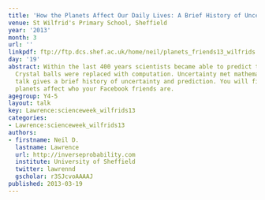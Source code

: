 ```yaml
---
title: 'How the Planets Affect Our Daily Lives: A Brief History of Uncertainty'
venue: St Wilfrid's Primary School, Sheffield
year: '2013'
month: 3
url: ''
linkpdf: ftp://ftp.dcs.shef.ac.uk/home/neil/planets_friends13_wilfrids.pdf
day: '19'
abstract: Within the last 400 years scientists became able to predict the future.
  Crystal balls were replaced with computation. Uncertainty met mathematics. This
  talk gives a brief history of uncertainty and prediction. You will find out how
  planets affect who your Facebook friends are.
agegroup: Y4-5
layout: talk
key: Lawrence:scienceweek_wilfrids13
categories:
- Lawrence:scienceweek_wilfrids13
authors:
- firstname: Neil D.
  lastname: Lawrence
  url: http://inverseprobability.com
  institute: University of Sheffield
  twitter: lawrennd
  gscholar: r3SJcvoAAAAJ
published: 2013-03-19
---
```

